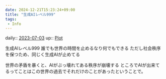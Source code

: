 ```yaml
---
date: 2024-12-21T15:23:24+09:00
title: "生成AIレベル999"
tags:
 - Info
---
```


daily:: [2023-07-03](/Daily_Note/2023-07-03.md)
up:: [Plot](../Bar/Novel/Chaos/Plot.md)

生成AIレベル999
誰でも世界の時間を止めるなり何でもできる
ただし社会秩序を保つため、同じく生成AIが止めてる

世界の矛盾を暴くと、AIがぶっ壊れてある秩序が崩壊する
ところでAIが出来てるってことはこの世界の過去でそれだけのことがあったということで。